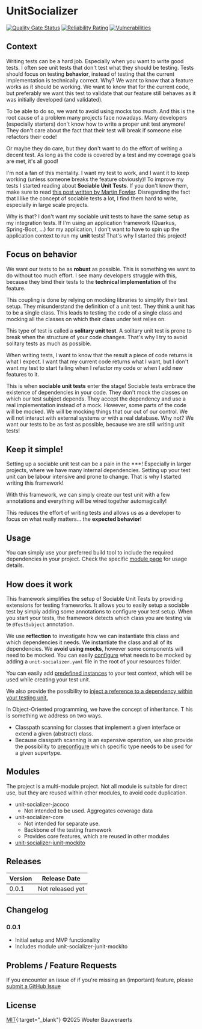 # UnitSocializer

[![Quality Gate Status](https://sonarcloud.io/api/project_badges/measure?project=wouter-bauweraerts_sociable-testing&metric=alert_status)](https://sonarcloud.io/summary/new_code?id=wouter-bauweraerts_sociable-testing)
[![Reliability Rating](https://sonarcloud.io/api/project_badges/measure?project=wouter-bauweraerts_sociable-testing&metric=reliability_rating)](https://sonarcloud.io/summary/new_code?id=wouter-bauweraerts_sociable-testing)
[![Vulnerabilities](https://sonarcloud.io/api/project_badges/measure?project=wouter-bauweraerts_sociable-testing&metric=vulnerabilities)](https://sonarcloud.io/summary/new_code?id=wouter-bauweraerts_sociable-testing)

## Context
Writing tests can be a hard job. Especially when you want to write good tests.
I often see unit tests that don't test what they should be testing. Tests should focus on testing **behavior**, 
instead of testing that the current implementation is technically correct.
Why? We want to know that a feature works as it should be working. We want to know that for the current code, 
but preferably we want this test to validate that our feature still behaves as it was initially developed (and validated).

To be able to do so, we want to avoid using mocks too much. 
And this is the root cause of a problem many projects face nowadays. 
Many developers (especially starters) don't know how to write a proper unit test anymore! 
They don't care about the fact that their test will break if someone else refactors their code!

Or maybe they do care, but they don't want to do the effort of writing a decent test. 
As long as the code is covered by a test and my coverage goals are met, it's all good!

I'm not a fan of this mentality. I want my test to work, and I want it to keep working (unless someone breaks the feature obviously)!
To improve my tests I started reading about **Sociable Unit Tests**. If you don't know them, make sure to read [this post written by Martin Fowler](https://martinfowler.com/bliki/UnitTest.html).
Disregarding the fact that I like the concept of sociable tests a lot, 
I find them hard to write, especially in large scale projects.

Why is that? I don't want my sociable unit tests to have the same setup as my integration tests. 
If I'm using an application framework (Quarkus, Spring-Boot, ...) for my application, 
I don't want to have to spin up the application context to run my **unit** tests!
That's why I started this project!

## Focus on behavior
We want our tests to be as **robust** as possible. 
This is something we want to do without too much effort.
I see many developers struggle with this, because they bind their tests to the **technical implementation** of the feature.

This coupling is done by relying on mocking libraries to simplify their test setup.
They misunderstand the definition of a unit test. They think a unit has to be a single class.
This leads to testing the code of a single class and mocking all the classes on which their class under test relies on.

This type of test is called a **solitary unit test**. 
A solitary unit test is prone to break when the structure of your code changes.
That's why I try to avoid solitary tests as much as possible.

When writing tests, I want to know that the result a piece of code returns is what I expect.
I want that my current code returns what I want, but I don't want my test to start failing when I refactor my code 
or when I add new features to it.

This is when **sociable unit tests** enter the stage! Sociable tests embrace the existence of dependencies in your code.
They don't mock the classes on which our test subject depends. 
They accept the dependency and use a real implementation instead of a mock.
However, some parts of the code will be mocked.
We will be mocking things that our out of our control. We will not interact with external systems or with a real database.
Why not? We want our tests to be as fast as possible, because we are still writing unit tests!

## Keep it simple!
Setting up a sociable unit test can be a pain in the ***! 
Especially in larger projects, where we have many internal dependencies.
Setting up your test unit can be labour intensive and prone to change.
That is why I started writing this framework!

With this framework, 
we can simply create our test unit with a few annotations and everything will be wired together automagically!

This reduces the effort of writing tests and allows us as a developer to focus on what really matters... 
the **expected behavior**!

## Usage
You can simply use your preferred build tool to include the required dependencies in your project.
Check the specific [module page](#modules) for usage details. 

## How does it work
This framework simplifies the setup of Sociable Unit Tests by providing extensions for testing frameworks.
It allows you to easily setup a sociable test by simply adding some annotations to configure your test setup.
When you start your tests, the framework detects which class you are testing via te `@TestSubject` annotation.

We use **reflection** to investigate how we can instantiate this class and which dependencies it needs.
We instantiate the class and all of its dependencies.
We **avoid using mocks**, however some components will need to be mocked.
You can easily [configure](./mock-config) what needs to be mocked by adding a `unit-socializer.yaml` file in the root of your resources folder.

You can easily add [predefined instances](./predefined) to your test context, which will be used while creating your test unit.

We also provide the possibility to [inject a reference to a dependency within your testing unit.](./inject-test-instance)

In Object-Oriented programming, we have the concept of inheritance. 
T his is something we address on two ways.
- Classpath scanning for classes that implement a given interface or extend a given (abstract) class.
- Because classpath scanning is an expensive operation, we also provide the possibility to [preconfigure](./resolve) which specific type needs to be used for a given supertype.

## Modules
The project is a multi-module project. 
Not all module is suitable for direct use, but they are reused within other modules, to avoid code duplication.
- unit-socializer-jacoco
    - Not intended to be used. Aggregates coverage data
- unit-socializer-core
  - Not intended for separate use.
  - Backbone of the testing framework
  - Provides core features, which are reused in other modules
- [unit-socializer-junit-mockito](./us-junit-mockito)

## Releases

| Version | Release Date     |
|---------|------------------|
| 0.0.1   | Not released yet |


## Changelog
### 0.0.1
- Initial setup and MVP functionality
- Includes module unit-socializer-junit-mockito

## Problems / Feature Requests
If you encounter an issue of if you're missing an (important) feature,
please [submit a GitHub Issue](https://github.com/wouter-bauweraerts/UnitSocializer/issues)

## License
[MIT](https://github.com/wouter-bauweraerts/UnitSocializer/blob/b103c55c3e7b1bd1617035b37da96cca051b4da7/LICENSE){:target="_blank"} ©2025 Wouter Bauweraerts
